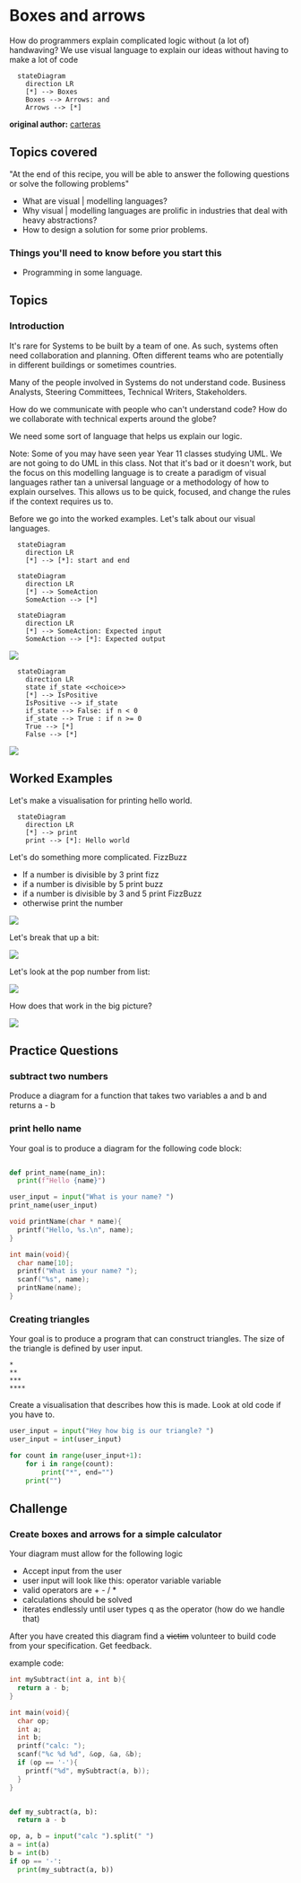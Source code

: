 # Boxes and arrows

How do programmers explain complicated logic without (a lot of) handwaving? We use visual language to explain our ideas without having to make a lot of code  

```mermaid
  stateDiagram
    direction LR
    [*] --> Boxes
    Boxes --> Arrows: and
    Arrows --> [*]
```

**original author:** [carteras](https://github.com/carteras)

<!-- add a new author mark if you updated this -->

## Topics covered

"At the end of this recipe, you will be able to answer the following questions or solve the following problems"

<!-- why should people expect to be able to do or know after doing this recipe -->

* What are visual | modelling languages? 
* Why visual | modelling languages are prolific in industries that deal with heavy abstractions?
* How to design a solution for some prior problems. 

### Things you'll need to know before you start this

<!-- what should they know before learning it -->

* Programming in some language.

## Topics

### Introduction

<!-- Introduce the topic, what is it, how does it work, include pictures -->

It's rare for Systems to be built by a team of one. As such, systems often need collaboration and planning. Often different teams who are potentially in different buildings or sometimes countries.

Many of the people involved in Systems do not understand code. Business Analysts, Steering Committees, Technical Writers, Stakeholders.

How do we communicate with people who can't understand code? How do we collaborate with technical experts around the globe? 

We need some sort of language that helps us explain our logic. 

Note: Some of you may have seen year Year 11 classes studying UML. We are not going to do UML in this class. Not that it's bad or it doesn't work, but the focus on this modelling language is to create a paradigm of visual languages rather tan a universal language or a methodology of how to explain ourselves. This allows us to be quick, focused, and change the rules if the context requires us to. 

Before we go into the worked examples. Let's talk about our visual languages. 

```mermaid
  stateDiagram
    direction LR
    [*] --> [*]: start and end
```

```mermaid
  stateDiagram
    direction LR
    [*] --> SomeAction
    SomeAction --> [*]
```

```mermaid
  stateDiagram
    direction LR
    [*] --> SomeAction: Expected input
    SomeAction --> [*]: Expected output
```

![](2022-07-22-11-36-30.png)

```mermaid
  stateDiagram
    direction LR
    state if_state <<choice>>
    [*] --> IsPositive
    IsPositive --> if_state
    if_state --> False: if n < 0
    if_state --> True : if n >= 0
    True --> [*]
    False --> [*]
```

![](2022-07-22-11-35-18.png)



## Worked Examples

<!-- Provide some basic worked examples that let people follow your worked examples. If it's a library, don't forget to tell people how to install it -->

Let's make a visualisation for printing hello world.

```mermaid
  stateDiagram
    direction LR
    [*] --> print
    print --> [*]: Hello world
```

Let's do something more complicated. FizzBuzz

* If a number is divisible by 3 print fizz
* if a number is divisible by 5 print buzz
* if a number is divisible by 3 and 5 print FizzBuzz
* otherwise print the number

![](2022-07-22-11-20-24.png)

Let's break that up a bit: 

![](2022-07-22-11-23-13.png)


Let's look at the pop number from list: 

![](2022-07-22-11-33-31.png)

How does that work in the big picture? 

![](2022-07-22-11-33-55.png)


## Practice Questions

<!-- Provide some basic practice questions that let people follow your worked examples.  -->

### subtract two numbers 

Produce a diagram for a function that takes two variables a and b and returns a - b

### print hello name

Your goal is to produce a diagram for the following code block: 

```python

def print_name(name_in):
  print(f"Hello {name}")

user_input = input("What is your name? ")
print_name(user_input)
```

```cpp
void printName(char * name){
  printf("Hello, %s.\n", name);
}

int main(void){
  char name[10];
  printf("What is your name? ");
  scanf("%s", name);
  printName(name);
}
```

### Creating triangles

Your goal is to produce a program that can construct triangles. The size of the triangle is defined by user input. 

```
*
**
***
****
```

Create a visualisation that describes how this is made. Look at old code if you have to.

```python
user_input = input("Hey how big is our triangle? ")
user_input = int(user_input)

for count in range(user_input+1):
    for i in range(count):
        print("*", end="")
    print("")
```

## Challenge

<!-- Make up a challenge question which asks people to use all of their knowledge they just learnt (and maybe some prior learning) to solve -->

### Create boxes and arrows for a simple calculator

Your diagram must allow for the following logic

* Accept input from the user
* user input will look like this: operator variable variable
* valid operators are + - / *
* calculations should be solved
* iterates endlessly until user types q as the operator (how do we handle that)

After you have created this diagram find a ~~victim~~ volunteer to build code from your specification. Get feedback. 

example code: 

```cpp
int mySubtract(int a, int b){
  return a - b;
}

int main(void){
  char op;
  int a;
  int b;
  printf("calc: ");
  scanf("%c %d %d", &op, &a, &b);
  if (op == '-'){
    printf("%d", mySubtract(a, b));
  }
}
```

```python

def my_subtract(a, b):
  return a - b

op, a, b = input("calc ").split(" ")
a = int(a)
b = int(b)
if op == '-': 
  print(my_subtract(a, b))
```
